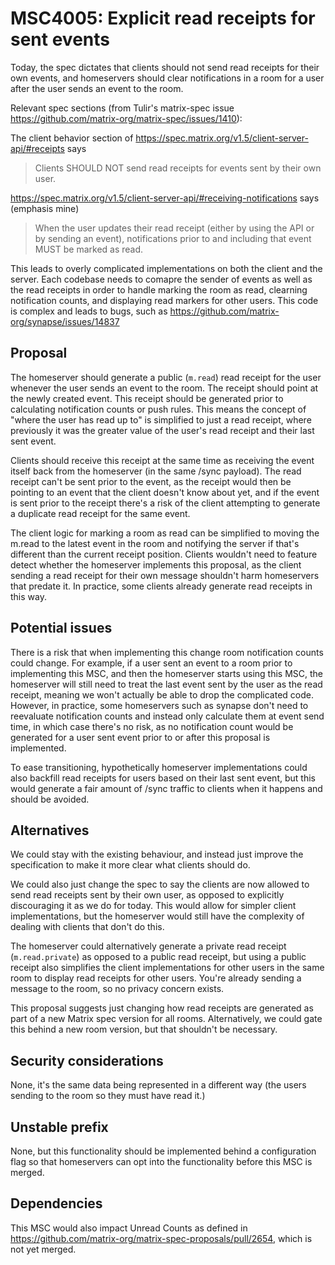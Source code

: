 # MSC4005: Explicit read receipts for sent events

Today, the spec dictates that clients should not send read receipts for their own events, and
homeservers should clear notifications in a room for a user after the user sends an event to the
room. 

Relevant spec sections (from Tulir's matrix-spec issue
https://github.com/matrix-org/matrix-spec/issues/1410):

The client behavior section of https://spec.matrix.org/v1.5/client-server-api/#receipts says

> Clients SHOULD NOT send read receipts for events sent by their own user.

https://spec.matrix.org/v1.5/client-server-api/#receiving-notifications says (emphasis mine)

> When the user updates their read receipt (either by using the API or by sending an event),
> notifications prior to and including that event MUST be marked as read.

This leads to overly complicated implementations on both the client and the server. Each codebase
needs to comapre the sender of events as well as the read receipts in order to handle marking the
room as read, clearning notification counts, and displaying read markers for other users. This code
is complex and leads to bugs, such as https://github.com/matrix-org/synapse/issues/14837

## Proposal

The homeserver should generate a public (`m.read`) read receipt for the user whenever the user
sends an event to the room. The receipt should point at the newly created event. This receipt should
be generated prior to calculating notification counts or push rules. This means the concept of
"where the user has read up to" is simplified to just a read receipt, where previously it was the
greater value of the user's read receipt and their last sent event.

Clients should receive this receipt at the same time as receiving the event itself back from the
homeserver (in the same /sync payload). The read receipt can't be sent prior to the event, as the
receipt would then be pointing to an event that the client doesn't know about yet, and if the event
is sent prior to the receipt there's a risk of the client attempting to generate a duplicate read
receipt for the same event.

The client logic for marking a room as read can be simplified to moving the m.read to the latest
event in the room and notifying the server if that's different than the current receipt position.
Clients wouldn't need to feature detect whether the homeserver implements this proposal, as the
client sending a read receipt for their own message shouldn't harm homeservers that predate it. In
practice, some clients already generate read receipts in this way.

## Potential issues

There is a risk that when implementing this change room notification counts could change. For example,
if a user sent an event to a room prior to implementing this MSC, and then the homeserver starts using
this MSC, the homeserver will still need to treat the last event sent by the user as the read receipt,
meaning we won't actually be able to drop the complicated code. However, in practice, some homeservers
such as synapse don't need to reevaluate notification counts and instead only calculate them at event
send time, in which case there's no risk, as no notification count would be generated for a user sent
event prior to or after this proposal is implemented.

To ease transitioning, hypothetically homeserver implementations could also backfill read receipts for
users based on their last sent event, but this would generate a fair amount of /sync traffic to
clients when it happens and should be avoided.

## Alternatives

We could stay with the existing behaviour, and instead just improve the specification to make it more
clear what clients should do.

We could also just change the spec to say the clients are now allowed to send read receipts sent by their
own user, as opposed to explicitly discouraging it as we do for today. This would allow for simpler
client implementations, but the homeserver would still have the complexity of dealing with clients that
don't do this.

The homeserver could alternatively generate a private read receipt (`m.read.private`) as opposed to a
public read receipt, but using a public receipt also simplifies the client implementations for other
users in the same room to display read receipts for other users. You're already sending a message to
the room, so no privacy concern exists.

This proposal suggests just changing how read receipts are generated as part of a new Matrix spec version
for all rooms. Alternatively, we could gate this behind a new room version, but that shouldn't be necessary.

## Security considerations

None, it's the same data being represented in a different way (the users sending to the room so they must
have read it.)

## Unstable prefix

None, but this functionality should be implemented behind a configuration flag so that homeservers can opt
into the functionality before this MSC is merged.

## Dependencies

This MSC would also impact Unread Counts as defined in
https://github.com/matrix-org/matrix-spec-proposals/pull/2654, which is not yet merged.
